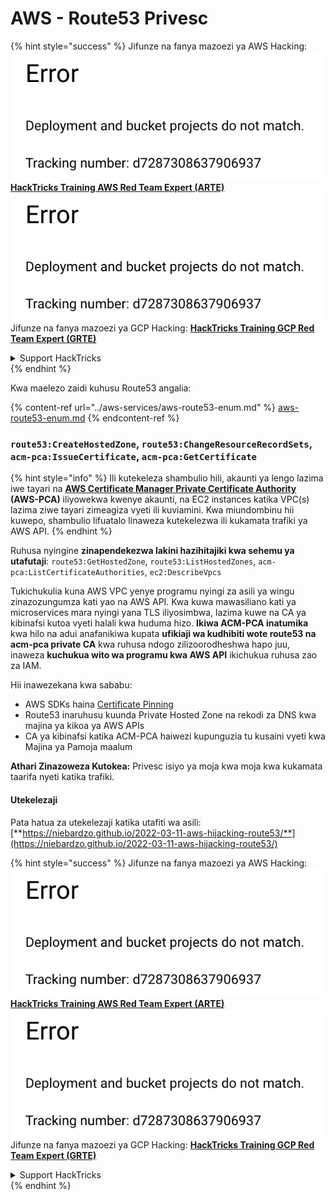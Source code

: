 # AWS - Route53 Privesc

{% hint style="success" %}
Jifunze na fanya mazoezi ya AWS Hacking:<img src="../../../.gitbook/assets/image (1) (1).png" alt="" data-size="line">[**HackTricks Training AWS Red Team Expert (ARTE)**](https://training.hacktricks.xyz/courses/arte)<img src="../../../.gitbook/assets/image (1) (1).png" alt="" data-size="line">\
Jifunze na fanya mazoezi ya GCP Hacking: <img src="../../../.gitbook/assets/image (2).png" alt="" data-size="line">[**HackTricks Training GCP Red Team Expert (GRTE)**<img src="../../../.gitbook/assets/image (2).png" alt="" data-size="line">](https://training.hacktricks.xyz/courses/grte)

<details>

<summary>Support HackTricks</summary>

* Angalia [**mpango wa usajili**](https://github.com/sponsors/carlospolop)!
* **Jiunge na** 💬 [**kikundi cha Discord**](https://discord.gg/hRep4RUj7f) au [**kikundi cha telegram**](https://t.me/peass) au **tufuatilie** kwenye **Twitter** 🐦 [**@hacktricks\_live**](https://twitter.com/hacktricks\_live)**.**
* **Shiriki mbinu za hacking kwa kuwasilisha PRs kwa** [**HackTricks**](https://github.com/carlospolop/hacktricks) na [**HackTricks Cloud**](https://github.com/carlospolop/hacktricks-cloud) github repos.

</details>
{% endhint %}

Kwa maelezo zaidi kuhusu Route53 angalia:

{% content-ref url="../aws-services/aws-route53-enum.md" %}
[aws-route53-enum.md](../aws-services/aws-route53-enum.md)
{% endcontent-ref %}

### `route53:CreateHostedZone`, `route53:ChangeResourceRecordSets`, `acm-pca:IssueCertificate`, `acm-pca:GetCertificate`

{% hint style="info" %}
Ili kutekeleza shambulio hili, akaunti ya lengo lazima iwe tayari na [**AWS Certificate Manager Private Certificate Authority**](https://aws.amazon.com/certificate-manager/private-certificate-authority/) **(AWS-PCA)** iliyowekwa kwenye akaunti, na EC2 instances katika VPC(s) lazima ziwe tayari zimeagiza vyeti ili kuviamini. Kwa miundombinu hii kuwepo, shambulio lifuatalo linaweza kutekelezwa ili kukamata trafiki ya AWS API.
{% endhint %}

Ruhusa nyingine **zinapendekezwa lakini hazihitajiki kwa sehemu ya utafutaji**: `route53:GetHostedZone`, `route53:ListHostedZones`, `acm-pca:ListCertificateAuthorities`, `ec2:DescribeVpcs`

Tukichukulia kuna AWS VPC yenye programu nyingi za asili ya wingu zinazozungumza kati yao na AWS API. Kwa kuwa mawasiliano kati ya microservices mara nyingi yana TLS iliyosimbwa, lazima kuwe na CA ya kibinafsi kutoa vyeti halali kwa huduma hizo. **Ikiwa ACM-PCA inatumika** kwa hilo na adui anafanikiwa kupata **ufikiaji wa kudhibiti wote route53 na acm-pca private CA** kwa ruhusa ndogo zilizoorodheshwa hapo juu, inaweza **kuchukua wito wa programu kwa AWS API** ikichukua ruhusa zao za IAM.

Hii inawezekana kwa sababu:

* AWS SDKs haina [Certificate Pinning](https://www.digicert.com/blog/certificate-pinning-what-is-certificate-pinning)
* Route53 inaruhusu kuunda Private Hosted Zone na rekodi za DNS kwa majina ya kikoa ya AWS APIs
* CA ya kibinafsi katika ACM-PCA haiwezi kupunguzia tu kusaini vyeti kwa Majina ya Pamoja maalum

**Athari Zinazoweza Kutokea:** Privesc isiyo ya moja kwa moja kwa kukamata taarifa nyeti katika trafiki.

#### Utekelezaji <a href="#discovery" id="discovery"></a>

Pata hatua za utekelezaji katika utafiti wa asili: [**https://niebardzo.github.io/2022-03-11-aws-hijacking-route53/**](https://niebardzo.github.io/2022-03-11-aws-hijacking-route53/)

{% hint style="success" %}
Jifunze na fanya mazoezi ya AWS Hacking:<img src="../../../.gitbook/assets/image (1) (1).png" alt="" data-size="line">[**HackTricks Training AWS Red Team Expert (ARTE)**](https://training.hacktricks.xyz/courses/arte)<img src="../../../.gitbook/assets/image (1) (1).png" alt="" data-size="line">\
Jifunze na fanya mazoezi ya GCP Hacking: <img src="../../../.gitbook/assets/image (2).png" alt="" data-size="line">[**HackTricks Training GCP Red Team Expert (GRTE)**<img src="../../../.gitbook/assets/image (2).png" alt="" data-size="line">](https://training.hacktricks.xyz/courses/grte)

<details>

<summary>Support HackTricks</summary>

* Angalia [**mpango wa usajili**](https://github.com/sponsors/carlospolop)!
* **Jiunge na** 💬 [**kikundi cha Discord**](https://discord.gg/hRep4RUj7f) au [**kikundi cha telegram**](https://t.me/peass) au **tufuatilie** kwenye **Twitter** 🐦 [**@hacktricks\_live**](https://twitter.com/hacktricks\_live)**.**
* **Shiriki mbinu za hacking kwa kuwasilisha PRs kwa** [**HackTricks**](https://github.com/carlospolop/hacktricks) na [**HackTricks Cloud**](https://github.com/carlospolop/hacktricks-cloud) github repos.

</details>
{% endhint %}
